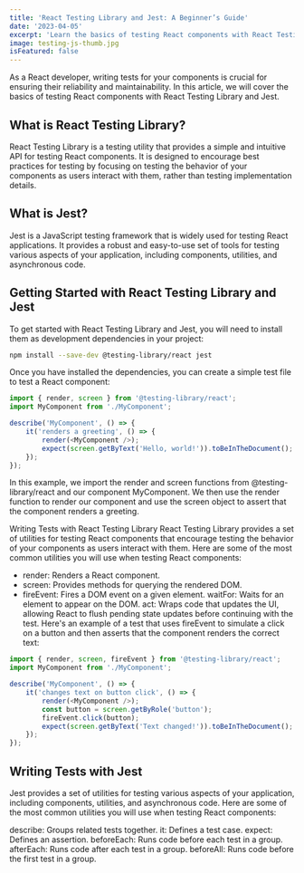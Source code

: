 ```yaml
---
title: 'React Testing Library and Jest: A Beginner’s Guide'
date: '2023-04-05'
excerpt: 'Learn the basics of testing React components with React Testing Library and Jest.'
image: testing-js-thumb.jpg
isFeatured: false
---
```


As a React developer, writing tests for your components is crucial for ensuring their reliability and maintainability. In this article, we will cover the basics of testing React components with React Testing Library and Jest.

## What is React Testing Library?

React Testing Library is a testing utility that provides a simple and intuitive API for testing React components. It is designed to encourage best practices for testing by focusing on testing the behavior of your components as users interact with them, rather than testing implementation details.

## What is Jest?

Jest is a JavaScript testing framework that is widely used for testing React applications. It provides a robust and easy-to-use set of tools for testing various aspects of your application, including components, utilities, and asynchronous code.

## Getting Started with React Testing Library and Jest

To get started with React Testing Library and Jest, you will need to install them as development dependencies in your project:

```bash
npm install --save-dev @testing-library/react jest
```

Once you have installed the dependencies, you can create a simple test file to test a React component:

```js
import { render, screen } from '@testing-library/react';
import MyComponent from './MyComponent';

describe('MyComponent', () => {
	it('renders a greeting', () => {
		render(<MyComponent />);
		expect(screen.getByText('Hello, world!')).toBeInTheDocument();
	});
});
```

In this example, we import the render and screen functions from @testing-library/react and our component MyComponent. We then use the render function to render our component and use the screen object to assert that the component renders a greeting.

Writing Tests with React Testing Library
React Testing Library provides a set of utilities for testing React components that encourage testing the behavior of your components as users interact with them. Here are some of the most common utilities you will use when testing React components:

- render: Renders a React component.
- screen: Provides methods for querying the rendered DOM.
- fireEvent: Fires a DOM event on a given element.
  waitFor: Waits for an element to appear on the DOM.
  act: Wraps code that updates the UI, allowing React to flush pending state updates before continuing with the test.
  Here's an example of a test that uses fireEvent to simulate a click on a button and then asserts that the component renders the correct text:

```js
import { render, screen, fireEvent } from '@testing-library/react';
import MyComponent from './MyComponent';

describe('MyComponent', () => {
	it('changes text on button click', () => {
		render(<MyComponent />);
		const button = screen.getByRole('button');
		fireEvent.click(button);
		expect(screen.getByText('Text changed!')).toBeInTheDocument();
	});
});
```

## Writing Tests with Jest

Jest provides a set of utilities for testing various aspects of your application, including components, utilities, and asynchronous code. Here are some of the most common utilities you will use when testing React components:

describe: Groups related tests together.
it: Defines a test case.
expect: Defines an assertion.
beforeEach: Runs code before each test in a group.
afterEach: Runs code after each test in a group.
beforeAll: Runs code before the first test in a group.
